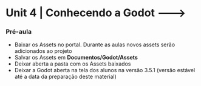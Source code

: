 # Unit 4 | Conhecendo a Godot --->

### Pré-aula
* Baixar os Assets no portal. Durante as aulas novos assets serão adicionados ao projeto
* Salvar os Assets em **Documentos/Godot/Assets**
* Deixar aberta a pasta com os Assets baixados
* Deixar a Godot aberta na tela dos alunos na versão 3.5.1 (versão estável até a data da preparação deste material)
